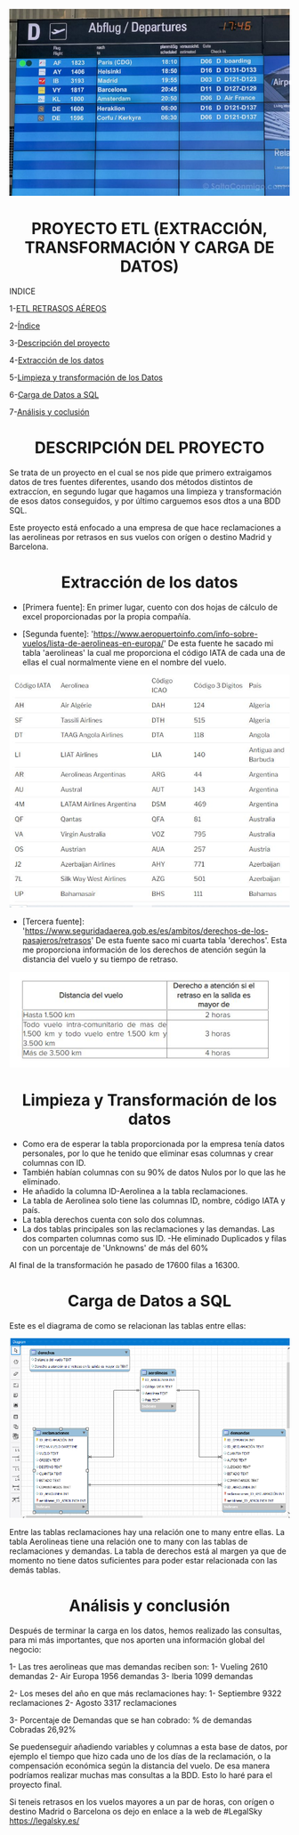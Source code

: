 ![JURIDICAAÉREA ](https://github.com/crisgo-data/ETL-project/blob/main/imagenes/panel%20vuelos.jpg)


<h1 align="center"> PROYECTO ETL (EXTRACCIÓN, TRANSFORMACIÓN Y CARGA DE DATOS) </h1>


INDICE

1-[ETL RETRASOS AÉREOS](#ETL-retrasos-aéreos)

2-[Índice](#índice)

3-[Descripción del proyecto](#descripción-del-proyecto)

4-[Extracción de los datos](#Extracción-de-los-datos)

5-[Limpieza y transformación de los Datos](#Limpieza-y-transformación-de-los-datos)

6-[Carga de Datos a SQL](#Carga-de-datos-a-SQL)

7-[Análisis y coclusión](#análisis)



<h1 align="center"> DESCRIPCIÓN DEL PROYECTO </h1>

Se trata de un proyecto en el cual se nos pide que primero extraigamos datos de tres fuentes diferentes, usando dos métodos distintos de extraccíon, en segundo lugar que hagamos una limpieza y transformación de esos datos conseguidos, y por último carguemos esos dtos a una BDD SQL. 

Este proyecto está enfocado a una empresa de que hace reclamaciones a las aerolineas por retrasos en sus vuelos con orígen o destino Madrid y Barcelona.



<h1 align="center"> Extracción de los datos </h1>

- [Primera fuente]: En primer lugar, cuento con dos hojas de cálculo de excel proporcionadas por la propia compañía.

- [Segunda fuente]: 'https://www.aeropuertoinfo.com/info-sobre-vuelos/lista-de-aerolineas-en-europa/' De esta fuente he sacado mi tabla 'aerolineas' la cual me proporciona el código IATA de cada una de ellas el cual normalmente viene en el nombre del vuelo.

![tabla aerolineas ](https://github.com/crisgo-data/ETL-project/blob/main/imagenes/aerolineas.JPG)



- [Tercera fuente]: 'https://www.seguridadaerea.gob.es/es/ambitos/derechos-de-los-pasajeros/retrasos' De esta fuente saco mi cuarta tabla 'derechos'. Esta me proporciona información de los derechos de atención según la distancia del vuelo y su tiempo de retraso.

![tabla derechos ](https://github.com/crisgo-data/ETL-project/blob/main/imagenes/derechos.JPG)




<h1 align="center"> Limpieza y Transformación de los datos </h1>


- Como era de esperar la tabla proporcionada por la empresa tenía datos personales, por lo que he tenido que eliminar esas columnas y crear columnas con ID.
- También habían columnas con su 90% de datos Nulos por lo que las he eliminado.
- He añadido la columna ID-Aerolinea a la tabla reclamaciones.
- La tabla de Aerolinea solo tiene las columnas ID, nombre, código IATA y país.
- La tabla derechos cuenta con solo dos columnas.
- La dos tablas principales son las reclamaciones y las demandas. Las dos comparten columnas como sus ID.
-He eliminado Duplicados y filas con un porcentaje de 'Unknowns' de más del 60%

Al final de la transformación he pasado de 17600 filas a 16300.




<h1 align="center"> Carga de Datos a SQL </h1>


Este es el diagrama de como se relacionan las tablas entre ellas:


![Diagrama ](https://github.com/crisgo-data/ETL-project/blob/main/tablas%20SQL/imgdiagrama.PNG)

Entre las tablas reclamaciones hay una relación one to many entre ellas. 
La tabla Aerolineas tiene una relación one to many con las tablas de reclamaciones y demandas.
La tabla de derechos está al margen ya que de momento no tiene datos suficientes para poder estar relacionada con las demás tablas.



<h1 align="center"> Análisis y conclusión </h1>


Después de terminar la carga en los datos, hemos realizado las consultas, para mi más importantes, que nos aporten una información global del negocio:


1- Las tres aerolineas que mas demandas reciben son:     1- Vueling      2610 demandas
                                                         2- Air Europa   1956 demandas
                                                         3- Iberia       1099 demandas


2- Los meses del año en que más reclamaciones hay:       1- Septiembre   9322 reclamaciones
                                                         2- Agosto       3317 reclamaciones

3- Porcentaje de Demandas que se han cobrado:            % de demandas Cobradas 26,92%




Se puedenseguir añadiendo variables y columnas a esta base de datos, por ejemplo el tiempo que hizo cada uno de los días de la reclamación, o la compensación económica según la distancia del vuelo. De esa manera podríamos realizar muchas mas consultas a la BDD. 
Esto lo haré para el proyecto final.

Si teneis retrasos en los vuelos mayores a un par de horas, con orígen o destino Madrid o Barcelona os dejo en enlace a la web de #LegalSky
https://legalsky.es/





